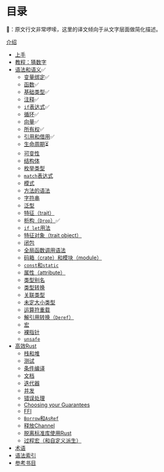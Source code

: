 # 目录

🐷：原文行文非常啰嗦，这里的译文倾向于从文字层面做简化描述。

[介绍](README.md)
* [上手](getting-started.md)
* [教程：猜数字](guessing-game.md)
* [语法和语义](syntax-and-semantics.md)✅
    * [变量绑定](variable-bindings.md)✅
    * [函数](functions.md)✅
    * [基础类型](primitive-types.md)✅
    * [注释](comments.md)✅
    * [`if`表达式](if.md)✅
    * [循环](loops.md)✅
    * [向量](vectors.md)✅
    * [所有权](ownership.md)✅
    * [引用和借用](references-and-borrowing.md)✅
    * [生命周期](lifetimes.md)⏳
    * [可变性](mutability.md)
    * [结构体](structs.md)
    * [枚举类型](enums.md)
    * [`match`表达式](match.md)
    * [模式](patterns.md)
    * [方法的语法](method-syntax.md)
    * [字符串](strings.md)
    * [泛型](generics.md)
    * [特征（trait）](traits.md)
    * [析构（`Drop`）](drop.md)✅
    * [`if let`用法](if-let.md)
    * [特征对象（trait object）](trait-objects.md)
    * [闭包](closures.md)
    * [全局函数调用语法](ufcs.md)
    * [码箱（crate）和模块（module）](crates-and-modules.md)
    * [`const`和`static`](const-and-static.md)
    * [属性（attribute）](attributes.md)
    * [类型别名](type-aliases.md)
    * [类型转换](casting-between-types.md)
    * [关联类型](associated-types.md)
    * [未定大小类型](unsized-types.md)
    * [运算符重载](operators-and-overloading.md)
    * [解引用转换（`Deref`）](deref-coercions.md)
    * [宏](macros.md)
    * [裸指针](raw-pointers.md)
    * [`unsafe`](unsafe.md)
* [高效Rust](effective-rust.md)
    * [栈和堆](the-stack-and-the-heap.md)
    * [测试](testing.md)
    * [条件编译](conditional-compilation.md)
    * [文档](documentation.md)
    * [迭代器](iterators.md)
    * [并发](concurrency.md)
    * [错误处理](error-handling.md)
    * [Choosing your Guarantees](choosing-your-guarantees.md)
    * [FFI](ffi.md)
    * [`Borrow`和`AsRef`](borrow-and-asref.md)
    * [释放Channel](release-channels.md)
    * [脱离标准库使用Rust](using-rust-without-the-standard-library.md)
    * [过程宏（和自定义派生）](procedural-macros.md)
* [术语](glossary.md)
* [语法索引](syntax-index.md)
* [参考书目](bibliography.md)
